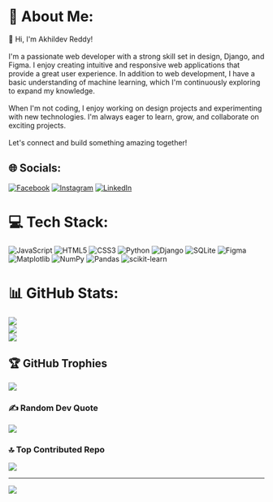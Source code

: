 # 💫 About Me:
👋 Hi, I'm Akhildev Reddy!<br><br>I'm a passionate web developer with a strong skill set in design, Django, and Figma. I enjoy creating intuitive and responsive web applications that provide a great user experience. In addition to web development, I have a basic understanding of machine learning, which I'm continuously exploring to expand my knowledge.<br><br>When I'm not coding, I enjoy working on design projects and experimenting with new technologies. I'm always eager to learn, grow, and collaborate on exciting projects.<br><br>Let's connect and build something amazing together!


## 🌐 Socials:
[![Facebook](https://img.shields.io/badge/Facebook-%231877F2.svg?logo=Facebook&logoColor=white)](https://facebook.com/AkhildevReddy20) [![Instagram](https://img.shields.io/badge/Instagram-%23E4405F.svg?logo=Instagram&logoColor=white)](https://instagram.com/goofbeast_) [![LinkedIn](https://img.shields.io/badge/LinkedIn-%230077B5.svg?logo=linkedin&logoColor=white)](https://linkedin.com/in/akhildevreddy) 

# 💻 Tech Stack:
![JavaScript](https://img.shields.io/badge/javascript-%23323330.svg?style=for-the-badge&logo=javascript&logoColor=%23F7DF1E) ![HTML5](https://img.shields.io/badge/html5-%23E34F26.svg?style=for-the-badge&logo=html5&logoColor=white) ![CSS3](https://img.shields.io/badge/css3-%231572B6.svg?style=for-the-badge&logo=css3&logoColor=white) ![Python](https://img.shields.io/badge/python-3670A0?style=for-the-badge&logo=python&logoColor=ffdd54) ![Django](https://img.shields.io/badge/django-%23092E20.svg?style=for-the-badge&logo=django&logoColor=white) ![SQLite](https://img.shields.io/badge/sqlite-%2307405e.svg?style=for-the-badge&logo=sqlite&logoColor=white) ![Figma](https://img.shields.io/badge/figma-%23F24E1E.svg?style=for-the-badge&logo=figma&logoColor=white) ![Matplotlib](https://img.shields.io/badge/Matplotlib-%23ffffff.svg?style=for-the-badge&logo=Matplotlib&logoColor=black) ![NumPy](https://img.shields.io/badge/numpy-%23013243.svg?style=for-the-badge&logo=numpy&logoColor=white) ![Pandas](https://img.shields.io/badge/pandas-%23150458.svg?style=for-the-badge&logo=pandas&logoColor=white) ![scikit-learn](https://img.shields.io/badge/scikit--learn-%23F7931E.svg?style=for-the-badge&logo=scikit-learn&logoColor=white)
# 📊 GitHub Stats:
![](https://github-readme-stats.vercel.app/api?username=Target-blackbox&theme=neon&hide_border=true&include_all_commits=false&count_private=false)<br/>
![](https://github-readme-streak-stats.herokuapp.com/?user=Target-blackbox&theme=neon&hide_border=true)<br/>
![](https://github-readme-stats.vercel.app/api/top-langs/?username=Target-blackbox&theme=neon&hide_border=true&include_all_commits=false&count_private=false&layout=compact)

## 🏆 GitHub Trophies
![](https://github-profile-trophy.vercel.app/?username=Target-blackbox&theme=radical&no-frame=true&no-bg=false&margin-w=4)

### ✍️ Random Dev Quote
![](https://quotes-github-readme.vercel.app/api?type=horizontal&theme=radical)

### 🔝 Top Contributed Repo
![](https://github-contributor-stats.vercel.app/api?username=Target-blackbox&limit=5&theme=dark&combine_all_yearly_contributions=true)

---
[![](https://visitcount.itsvg.in/api?id=Target-blackbox&icon=0&color=0)](https://visitcount.itsvg.in)

<!-- Proudly created with GPRM ( https://gprm.itsvg.in ) -->
